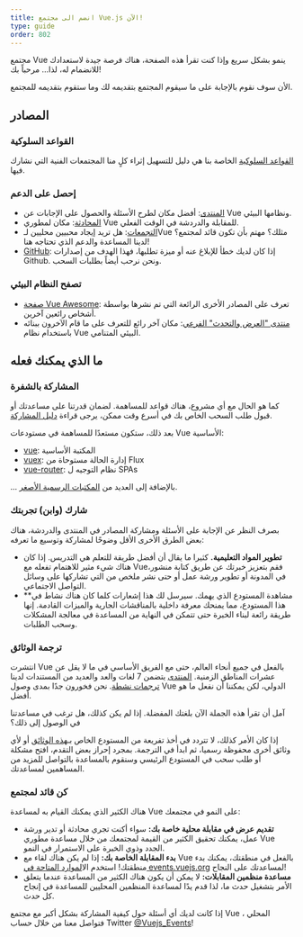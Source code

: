 ```yaml
---
title: انضم الى مجتمع Vue.js الآن!
type: guide
order: 802
---
```


مجتمع Vue ينمو بشكل سريع وإذا كنت تقرأ هذه الصفحة، هناك فرصة جيدة لاستعدادك للانضمام له، لذا... مرحباً بك!

الأن سوف نقوم بالإجابة على ما سيقوم المجتمع بتقديمه لك وما ستقوم بتقديمه للمجتمع.

## المصادر

### القواعد السلوكية

[القواعد السلوكية](/coc) الخاصة بنا هي دليل للتسهيل إثراء كلٍ منا المجتمعات الفنية التي نشارك فيها.

### إحصل على الدعم

- [المنتدى](https://forum.vuejs.org/): أفضل مكان لطرح الأسئلة والحصول على الإجابات عن Vue ونظامها البيئي.
- [المحادثة](https://chat.vuejs.org/): مكان لمطوري Vue للمقابلة والدردشة في الوقت الفعلي.
- [التجمعات](https://events.vuejs.org/meetups): هل تريد إيجاد محبيين محليين لـVue مثلك؟ مهتم بأن تكون قائد لمجتمع؟ لدينا المساعدة والدعم الذي تحتاجه هنا!
- [GitHub](https://github.com/vuejs): إذا كان لديك خطأ للإبلاغ عنه أو ميزة تطلبها، فهذا الهدف من إصدارات Github. ونحن نرحب أيضاً بطلبات السحب.

### تصفح النظام البيئي

- [صفحة Vue Awesome](https://github.com/vuejs/awesome-vue): تعرف على المصادر الأخرى الرائعة التي تم نشرها بواسطة أشخاص رائعين آخرين.
- [منتدى "العرض والتحدث" الفرعي](https://forum.vuejs.org/c/show-and-tell): مكان آخر رائع للتعرف على ما قام الآخرون ببنائه باستخدام نظام Vue البيئي المتنامي.

## ما الذي يمكنك فعله

### المشاركة بالشفرة

كما هو الحال مع أي مشروع، هناك قواعد للمساهمة. لضمان قدرتنا على مساعدتك أو قبول طلب السحب الخاص بك في أسرع وقت ممكن، يرجى قراءة [دليل المشاركة](https://github.com/vuejs/vue/blob/dev/.github/CONTRIBUTING.md).

بعد ذلك، ستكون مستعدًا للمساهمة في مستودعات Vue الأساسية:

- [vue](https://github.com/vuejs/vue): المكتبة الأساسية
- [vuex](https://github.com/vuejs/vuex): إدارة الحالة مستوحاة من Flux
- [vue-router](https://github.com/vuejs/vue-router): نظام التوجيه ل SPAs

... بالإضافة إلى العديد من [المكتبات الرسمية الأصغر](https://github.com/vuejs).

### شارك (وابن) تجربتك

بصرف النظر عن الإجابة على الأسئلة ومشاركة المصادر في المنتدى والدردشة، هناك بعض الطرق الأخرى الأقل وضوحًا لمشاركة وتوسيع ما تعرفه:

- **تطوير المواد التعليمية.** كثيرا ما يقال أن أفضل طريقة للتعلم هي التدريس. إذا كان هناك شيء مثير للاهتمام تفعله مع Vue،فقم بتعزيز خبرتك عن طريق كتابة منشور في المدونة أو تطوير ورشة عمل أو حتى نشر ملخص من التي تشاركها على وسائل التواصل الاجتماعي.
- **مشاهدة المستودع الذي يهمك. سيرسل لك هذا إشعارات كلما كان هناك نشاط في هذا المستودع، مما يمنحك معرفة داخلية بالمناقشات الجارية والميزات القادمة. إنها طريقة رائعة لبناء الخبرة حتى تتمكن في النهاية من المساعدة في معالجة المشكلات وسحب الطلبات.


### ترجمة الوثائق

انتشرت Vue بالفعل في جميع أنحاء العالم، حتى مع الفريق الأساسي في ما لا يقل عن عشرات المناطق الزمنية. [المنتدى](https://forum.vuejs.org/) يتضمن 7 لغات والعد والعديد من المستندات لدينا [ترجمات نشطة](https://github.com/vuejs?utf8=%E2%9C%93&query=vuejs.org). نحن فخورون جدًا بمدى وصول Vue الدولي، لكن يمكننا أن نفعل ما هو أفضل.

آمل أن تقرأ هذه الجملة الآن بلغتك المفضلة. إذا لم يكن كذلك، هل ترغب في مساعدتنا في الوصول إلى ذلك؟

إذا كان الأمر كذلك، لا تتردد في أخذ تفريعة من المستودع الخاص بـ[هذه الوثائق](https://github.com/vuejs/vuejs.org/) أو لأي وثائق أخرى محفوظة رسميا، ثم ابدأ في الترجمة. بمجرد إحراز بعض التقدم، افتح مشكلة أو طلب سحب في المستودع الرئيسي وسنقوم بالمساعدة بالتواصل للمزيد من المساهمين لمساعدتك.

### كن قائد لمجتمع

هناك الكثير الذي يمكنك القيام به لمساعدة Vue على النمو في مجتمعك:

- **تقديم عرض في مقابلة محلية خاصة بك:** سواء أكنت تجري محادثة أو تدير ورشة عمل، يمكنك تحقيق الكثير من القيمة لمجتمعك من خلال مساعدة مطوري Vue الجدد وذوي الخبرة على الاستمرار في النمو.
- **بدء المقابلة الخاصة بك:** إذا لم يكن هناك لقاء مع Vue بالفعل في منطقتك، يمكنك بدء منطقتك! استخدم ال[الموارد المتاحة في events.vuejs.org](https://events.vuejs.org/resources/#getting-started) لمساعدتك على النجاح!
- **مساعدة منظمين المقابلات:** لا يمكن أن يكون هناك الكثير من المساعدة عندما يتعلق الأمر بتشغيل حدث ما، لذا قدم يدًا لمساعدة المنظمين المحليين للمساعدة في إنجاح كل حدث.

إذا كانت لديك أي أسئلة حول كيفية المشاركة بشكل أكبر مع مجتمع Vue المحلي ، فتواصل معنا من خلال حساب Twitter [@Vuejs_Events](https://www.twitter.com/vuejs_events)!
